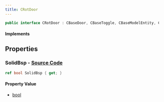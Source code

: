 ```yaml
---
title: CRotDoor
---
```


```csharp
public interface CRotDoor : CBaseDoor, CBaseToggle, CBaseModelEntity, CBaseEntity, CEntityInstance, ISchemaClass<CEntityInstance>, ISchemaClass<CBaseEntity>, ISchemaClass<CBaseModelEntity>, ISchemaClass<CBaseToggle>, ISchemaClass<CBaseDoor>, ISchemaClass<CRotDoor>, ISchemaField, ISchemaClass, INativeHandle
```

#### Implements

## Properties

### **SolidBsp** - [Source Code](https://github.com/swiftly-solution/swiftlys2/blob/main/managed/src/SwiftlyS2.Generated/Schemas/Interfaces/CRotDoor.cs#L16)

```csharp
ref bool SolidBsp { get; }
```

#### Property Value

- [bool](https://learn.microsoft.com/dotnet/api/system.boolean)

